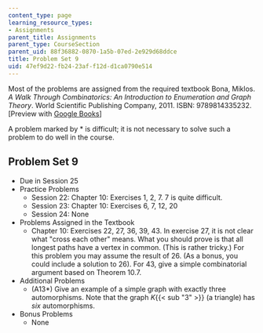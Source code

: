 ```yaml
---
content_type: page
learning_resource_types:
- Assignments
parent_title: Assignments
parent_type: CourseSection
parent_uid: 88f36882-0870-1a5b-07ed-2e929d68ddce
title: Problem Set 9
uid: 47ef9d22-fb24-23af-f12d-d1ca0790e514
---
```


Most of the problems are assigned from the required textbook Bona, Miklos. _A Walk Through Combinatorics: An Introduction to Enumeration and Graph Theory_. World Scientific Publishing Company, 2011. ISBN: 9789814335232. \[Preview with [Google Books](http://books.google.com/books?id=TzJ2L9ZmlQUC&pg=PAfrontcover)\]

A problem marked by \* is difficult; it is not necessary to solve such a problem to do well in the course.

Problem Set 9
-------------

*   Due in Session 25
*   Practice Problems
    *   Session 22: Chapter 10: Exercises 1, 2, 7. 7 is quite difficult.
    *   Session 23: Chapter 10: Exercises 6, 7, 12, 20
    *   Session 24: None
*   Problems Assigned in the Textbook
    *   Chapter 10: Exercises 22, 27, 36, 39, 43. In exercise 27, it is not clear what "cross each other" means. What you should prove is that all longest paths have a vertex in common. (This is rather tricky.) For this problem you may assume the result of 26. (As a bonus, you could include a solution to 26). For 43, give a simple combinatorial argument based on Theorem 10.7.
*   Additional Problems
    *   (A13\*) Give an example of a simple graph with exactly three automorphisms. Note that the graph _K_{{< sub "3" >}} (a triangle) has _six_ automorphisms.
*   Bonus Problems
    *   None